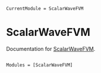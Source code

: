 ```@meta
CurrentModule = ScalarWaveFVM
```

# ScalarWaveFVM

Documentation for [ScalarWaveFVM](https://github.com/svretina/ScalarWaveFVM.jl).

```@index
```

```@autodocs
Modules = [ScalarWaveFVM]
```
